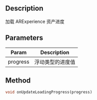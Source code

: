 ## Description

加载 ARExperience 资产进度

## Parameters

| Param    | Description                      |
| -------- | -------------------------------- |
| progress | 浮动类型的进度值 |

## Method

```dart
void onUpdateLoadingProgress(progress)
```
